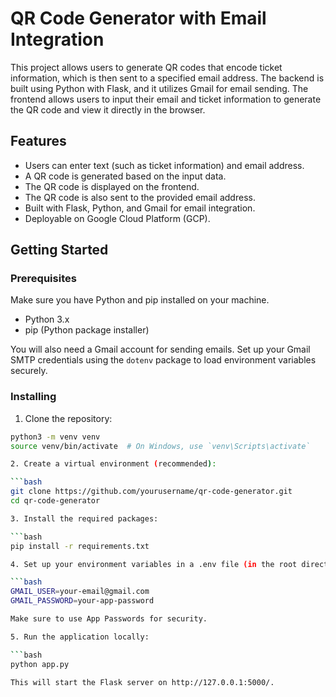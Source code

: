 # QR Code Generator with Email Integration

This project allows users to generate QR codes that encode ticket information, which is then sent to a specified email address. The backend is built using Python with Flask, and it utilizes Gmail for email sending. The frontend allows users to input their email and ticket information to generate the QR code and view it directly in the browser.

## Features

- Users can enter text (such as ticket information) and email address.
- A QR code is generated based on the input data.
- The QR code is displayed on the frontend.
- The QR code is also sent to the provided email address.
- Built with Flask, Python, and Gmail for email integration.
- Deployable on Google Cloud Platform (GCP).

## Getting Started

### Prerequisites

Make sure you have Python and pip installed on your machine.

- Python 3.x
- pip (Python package installer)

You will also need a Gmail account for sending emails. Set up your Gmail SMTP credentials using the `dotenv` package to load environment variables securely.

### Installing

1. Clone the repository:

```bash
python3 -m venv venv
source venv/bin/activate  # On Windows, use `venv\Scripts\activate`

2. Create a virtual environment (recommended):

```bash
git clone https://github.com/yourusername/qr-code-generator.git
cd qr-code-generator

3. Install the required packages:

```bash
pip install -r requirements.txt

4. Set up your environment variables in a .env file (in the root directory of the project):

```bash
GMAIL_USER=your-email@gmail.com
GMAIL_PASSWORD=your-app-password

Make sure to use App Passwords for security.

5. Run the application locally:

```bash
python app.py

This will start the Flask server on http://127.0.0.1:5000/.
